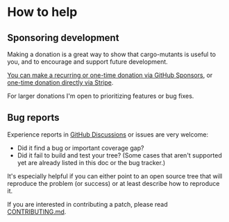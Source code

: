# How to help

## Sponsoring development

Making a donation is a great way to show that cargo-mutants is useful to you, and to encourage and support future development.

[You can make a recurring or one-time donation via GitHub Sponsors](https://github.com/sponsors/sourcefrog), or [one-time donation directly via Stripe](https://donate.stripe.com/fZu6oH6ry9I6epVfF7dfG00).

For larger donations I'm open to prioritizing features or bug fixes.

## Bug reports

Experience reports in [GitHub Discussions](https://github.com/sourcefrog/cargo-mutants/discussions) or issues are very welcome:

- Did it find a bug or important coverage gap?
- Did it fail to build and test your tree? (Some cases that aren't supported yet
  are already listed in this doc or the bug tracker.)

It's especially helpful if you can either point to an open source tree that will
reproduce the problem (or success) or at least describe how to reproduce it.

If you are interested in contributing a patch, please read [CONTRIBUTING.md](https://github.com/sourcefrog/cargo-mutants/blob/main/CONTRIBUTING.md).
